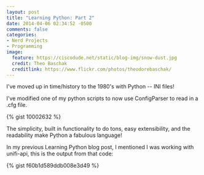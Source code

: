 ```yaml
---
layout: post
title: "Learning Python: Part 2"
date: 2014-04-06 02:34:52 -0500
comments: false
categories: 
- Nerd Projects
- Programming
image:
  feature: https://ciscodude.net/static/blog-img/snow-dust.jpg
  credit: Theo Baschak
  creditlink: https://www.flickr.com/photos/theodorebaschak/
---
```

I've moved up in time/history to the 1980's with Python -- INI files!

I've modified one of my python scripts to now use ConfigParser to read in a .cfg file.

{% gist 10002632 %}

The simplicity, built in functionality to do tons, easy extensibility, and the readability make Python a fabulous language!

In my previous Learning Python blog post, I mentioned I was working with unifi-api, this is the output from that code:

{% gist f60b1d589ddb008e3d49 %}
